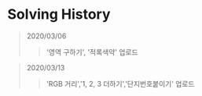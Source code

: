 # Solving History   
   
>2020/03/06   
>>'영역 구하기', '적록색약' 업로드   

>2020/03/13   
>>'RGB 거리','1, 2, 3 더하기','단지번호붙이기' 업로드   
